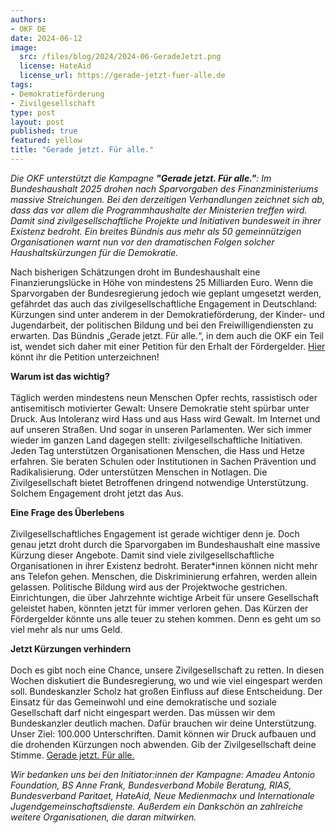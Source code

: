 ```yaml
---
authors: 
- OKF DE
date: 2024-06-12
image: 
  src: /files/blog/2024/2024-06-GeradeJetzt.png
  license: HateAid
  license_url: https://gerade-jetzt-fuer-alle.de
tags:
- Demokratieförderung
- Zivilgesellschaft
type: post
layout: post
published: true
featured: yellow
title: "Gerade jetzt. Für alle."
---
```


*Die OKF unterstützt die Kampagne **"Gerade jetzt. Für alle."**: Im Bundeshaushalt 2025 drohen nach Sparvorgaben des Finanzministeriums massive Streichungen. Bei den derzeitigen Verhandlungen zeichnet sich ab, dass das vor allem die Programmhaushalte der Ministerien treffen wird. Damit sind zivilgesellschaftliche Projekte und Initiativen bundesweit in ihrer Existenz bedroht. Ein breites Bündnis aus mehr als 50 gemeinnützigen Organisationen warnt nun vor den dramatischen Folgen solcher Haushaltskürzungen für die Demokratie.*

Nach bisherigen Schätzungen droht im Bundeshaushalt eine Finanzierungslücke in Höhe von mindestens 25 Milliarden Euro. Wenn die Sparvorgaben der Bundesregierung jedoch wie geplant umgesetzt werden, gefährdet das auch das zivilgesellschaftliche Engagement in Deutschland: Kürzungen sind unter anderem in der Demokratieförderung, der Kinder- und Jugendarbeit, der politischen Bildung und bei den Freiwilligendiensten zu erwarten. Das Bündnis „Gerade jetzt. Für alle.“, in dem auch die OKF ein Teil ist, wendet sich daher mit einer Petition für den Erhalt der Fördergelder. [Hier](https://weact.campact.de/petitions/demokratieforderung-in-gefahr-kurzungen-jetzt-stoppen-geradejetztfueralle) könnt ihr die Petition unterzeichnen!

**Warum ist das wichtig?**<br><br>
Täglich werden mindestens neun Menschen Opfer rechts, rassistisch oder antisemitisch
motivierter Gewalt: Unsere Demokratie steht spürbar unter Druck. Aus Intoleranz wird Hass
und aus Hass wird Gewalt. Im Internet und auf unseren Straßen. Und sogar in unseren
Parlamenten. Wer sich immer wieder im ganzen Land dagegen stellt: zivilgesellschaftliche
Initiativen. Jeden Tag unterstützen Organisationen Menschen, die Hass und Hetze erfahren. Sie
beraten Schulen oder Institutionen in Sachen Prävention und Radikalisierung. Oder
unterstützen Menschen in Notlagen. Die Zivilgesellschaft bietet Betroffenen dringend
notwendige Unterstützung. Solchem Engagement droht jetzt das Aus.

**Eine Frage des Überlebens**<br><br>
Zivilgesellschaftliches Engagement ist gerade wichtiger denn je. Doch genau jetzt droht
durch die Sparvorgaben im Bundeshaushalt eine massive Kürzung dieser Angebote. Damit
sind viele zivilgesellschaftliche Organisationen in ihrer Existenz bedroht. Berater*innen
können nicht mehr ans Telefon gehen. Menschen, die Diskriminierung erfahren, werden
allein gelassen. Politische Bildung wird aus der Projektwoche gestrichen. Einrichtungen, die
über Jahrzehnte wichtige Arbeit für unsere Gesellschaft geleistet haben, könnten jetzt für
immer verloren gehen. Das Kürzen der Fördergelder könnte uns alle teuer zu stehen
kommen. Denn es geht um so viel mehr als nur ums Geld.

**Jetzt Kürzungen verhindern**<br><br>
Doch es gibt noch eine Chance, unsere Zivilgesellschaft zu retten. In diesen Wochen
diskutiert die Bundesregierung, wo und wie viel eingespart werden soll. Bundeskanzler
Scholz hat großen Einfluss auf diese Entscheidung. Der Einsatz für das Gemeinwohl und
eine demokratische und soziale Gesellschaft darf nicht eingespart werden. Das müssen wir
dem Bundeskanzler deutlich machen. Dafür brauchen wir deine Unterstützung. Unser Ziel:
100.000 Unterschriften. Damit können wir Druck aufbauen und die drohenden Kürzungen
noch abwenden. Gib der Zivilgesellschaft deine Stimme. [Gerade jetzt. Für alle.](https://gerade-jetzt-fuer-alle.de/)

*Wir bedanken uns bei den Initiator:innen der Kampagne: Amadeu Antonio Foundation, BS Anne Frank, Bundesverband Mobile Beratung, RIAS, Bundesverband Paritaet, HateAid, Neue Medienmachx und Internationale Jugendgemeinschaftsdienste. Außerdem ein Dankschön an zahlreiche weitere Organisationen, die daran mitwirken.*
